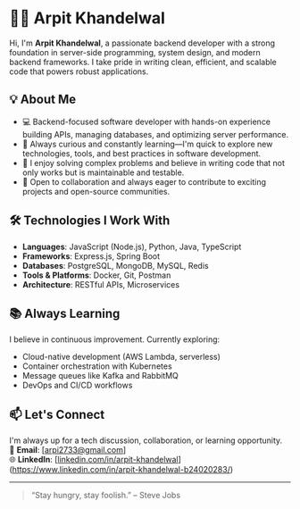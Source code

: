 # 👨‍💻 Arpit Khandelwal

Hi, I'm **Arpit Khandelwal**, a passionate backend developer with a strong foundation in server-side programming, system design, and modern backend frameworks. I take pride in writing clean, efficient, and scalable code that powers robust applications.

## 💡 About Me

- 💻 Backend-focused software developer with hands-on experience building APIs, managing databases, and optimizing server performance.
- 🚀 Always curious and constantly learning—I'm quick to explore new technologies, tools, and best practices in software development.
- 🧠 I enjoy solving complex problems and believe in writing code that not only works but is maintainable and testable.
- 🤝 Open to collaboration and always eager to contribute to exciting projects and open-source communities.

## 🛠️ Technologies I Work With

- **Languages**: JavaScript (Node.js), Python, Java, TypeScript  
- **Frameworks**: Express.js, Spring Boot  
- **Databases**: PostgreSQL, MongoDB, MySQL, Redis  
- **Tools & Platforms**: Docker, Git, Postman 
- **Architecture**: RESTful APIs, Microservices

## 📚 Always Learning

I believe in continuous improvement. Currently exploring:
- Cloud-native development (AWS Lambda, serverless)
- Container orchestration with Kubernetes
- Message queues like Kafka and RabbitMQ
- DevOps and CI/CD workflows

## 📫 Let's Connect

I'm always up for a tech discussion, collaboration, or learning opportunity.  
📧 **Email**: [arpi2733@gmail.com]  
🌐 **LinkedIn**: [[linkedin.com/in/arpit-khandelwal](https://linkedin.com/in/arpit-khandelwal)](https://www.linkedin.com/in/arpit-khandelwal-b24020283/)

---

> “Stay hungry, stay foolish.” – Steve Jobs


<!---
Arpit22cse/Arpit22cse is a ✨ special ✨ repository because its `README.md` (this file) appears on your GitHub profile.
You can click the Preview link to take a look at your changes.
--->
